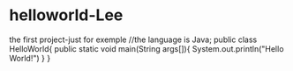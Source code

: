 # helloworld-Lee
the first project-just for exemple
//the language is Java;
public class HelloWorld{
  public static void main(String args[]){
    System.out.println("Hello World!")
  }
}
